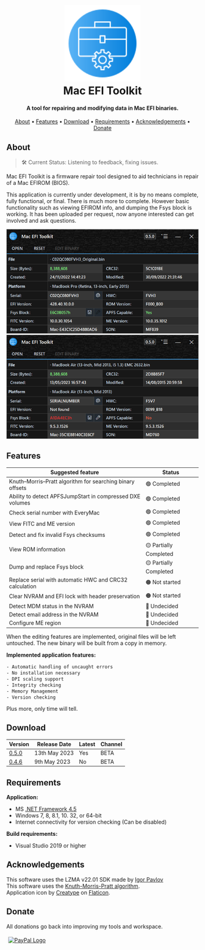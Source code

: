 <h1 align="center">
<img width="200" src="files/images/img128px.png" alt="SMCFT Logo">
<br>
Mac EFI Toolkit
</h1>

<h4 align="center">A tool for repairing and modifying data in Mac EFI binaries. </h4>

<p align="center">
  <a href="#about">About</a> •
  <a href="#features">Features</a> •
  <a href="#download">Download</a> •
  <a href="#requirements">Requirements</a> •
  <a href="#acknowledgements">Acknowledgements</a> •
  <a href="#donate">Donate</a>
</p>

## About

>🛠 Current Status: Listening to feedback, fixing issues.

Mac EFI Toolkit is a firmware repair tool designed to aid technicians in repair of a Mac EFIROM (BIOS).

This application is currently under development, it is by no means complete, fully functional, or final. There is much more to complete. However basic functionality such as viewing EFIROM info, and dumping the Fsys block is working. It has been uploaded per request, now anyone interested can get involved and ask questions.

<img width="600" src="files/images/met.png" alt="MET">
<img width="600" src="files/images/met_alt.png" alt="MET_ALT">

## Features

| Suggested feature                                          | Status        |
|------------------------------------------------------------|---------------|
| Knuth–Morris–Pratt algorithm for searching binary offsets  |🟢 Completed   |
| Ability to detect APFSJumpStart in compressed DXE volumes  |🟢 Completed   |
| Check serial number with EveryMac							 |🟢 Completed   |
| View FITC and ME version						             |🟢 Completed   |
| Detect and fix invalid Fsys checksums                      |🟢 Completed   |
| View ROM information                                       |🟡 Partially Completed|
| Dump and replace Fsys block                                |🟡 Partially Completed|
| Replace serial with automatic HWC and CRC32 calculation    |🟠 Not started |
| Clear NVRAM and EFI lock with header preservation          |🟠 Not started |
| Detect MDM status in the NVRAM                             |🔴 Undecided   |
| Detect email address in the NVRAM                          |🔴 Undecided   |
| Configure ME region	                                     |🔴 Undecided   |

When the editing features are implemented, original files will be left untouched. The new binary will be built from a copy in memory.

**Implemented application features:**
```
- Automatic handling of uncaught errors
- No installation necessary
- DPI scaling support
- Integrity checking
- Memory Management
- Version checking
```

Plus more, only time will tell.

## Download

| Version| Release Date| Latest | Channel |
|--------|-------------|--------|---------|
|[0.5.0](https://github.com/MuertoGB/MacEfiToolkit/releases/tag/050)| 13th May 2023 | Yes | BETA |
|[0.4.6](https://github.com/MuertoGB/MacEfiToolkit/releases/tag/046)| 9th May 2023 | No | BETA |

## Requirements

**Application:**
- MS [.NET Framework 4.5](https://www.microsoft.com/en-GB/download/details.aspx?id=30653)
- Windows 7, 8, 8.1, 10. 32, or 64-bit
- Internet connectivity for version checking (Can be disabled)

**Build requirements:**
- Visual Studio 2019 or higher

## Acknowledgements

This software uses the LZMA v22.01 SDK made by [Igor Pavlov](https://www.7-zip.org/sdk.html)\
This software uses the [Knuth-Morris-Pratt algorithm](https://en.wikipedia.org/wiki/Knuth%E2%80%93Morris%E2%80%93Pratt_algorithm
).\
Application icon by [Creatype](https://www.flaticon.com/free-icon/toolkit_6457096?term=toolkit&page=1&position=38&origin=search&related_id=6457096) on [Flaticon](https://www.flaticon.com).

## Donate

All donations go back into improving my tools and workspace.

<a href="https://www.paypal.com/donate/?hosted_button_id=Z88F3UEZB47SQ"><img width="160" src="https://www.paypalobjects.com/webstatic/mktg/Logo/pp-logo-200px.png" alt="PayPal Logo" vspace="5" hspace="5"></a>
